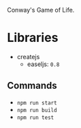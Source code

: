 Conway's Game of Life.

# Libraries

-   createjs
    -   easeljs: `0.8`

## Commands

-   `npm run start`
-   `npm run build`
-   `npm run test`
